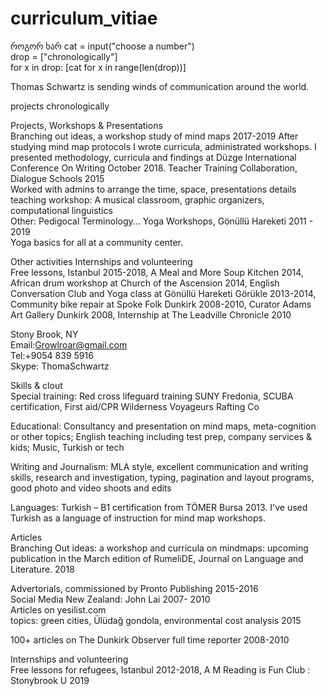 # curriculum_vitiae
როგორ ხარ
cat = input("choose a number")  
drop = ["chronologically"]  
for x in drop:
  [cat for x in range(len(drop))]
  
  Thomas Schwartz is sending winds of communication around the world.
  
  projects chronologically
  
  Projects, Workshops & Presentations   
Branching out ideas, a workshop study of mind maps	2017-2019
After studying mind map protocols I wrote curricula, administrated workshops. I presented methodology, curricula and findings at Düzge International Conference On Writing	 October 2018.
Teacher Training Collaboration, Dialogue Schools	2015  
Worked with admins to arrange the time, space, presentations details  
teaching workshop: A musical classroom, graphic organizers, computational linguistics  
Other: Pedigocal Terminology... 
Yoga Workshops, Gönüllü Hareketi	2011 - 2019  
Yoga basics for all at a community center.  

  Other activities
Internships and volunteering  
Free lessons, Istanbul 2015-2018, A Meal and More Soup Kitchen 2014, African drum workshop at Church of the Ascension 2014, English Conversation Club and Yoga class at Gönüllü Hareketi Görükle 2013-2014, Community bike repair at Spoke Folk Dunkirk 2008-2010, Curator Adams Art Gallery Dunkirk 2008, Internship at The Leadville Chronicle 2010

Stony Brook, NY  
Email:Growlroar@gmail.com  
Tel:+9054 839 5916  
	Skype: ThomaSchwartz  
   
Skills & clout  
Special training: Red cross lifeguard training SUNY Fredonia, SCUBA certification, First aid/CPR Wilderness Voyageurs Rafting Co

Educational: Consultancy and presentation on mind maps, meta-cognition or other topics; English teaching including test prep, company services & kids; Music, Turkish or tech

Writing and Journalism: MLA style, excellent communication and writing skills, research and investigation, typing, pagination and layout programs, good photo and video shoots and edits 

Languages: Turkish – B1 certification from TÖMER Bursa 2013. I've used Turkish as a language of instruction for mind map workshops.

Articles  
Branching Out ideas: a workshop and curricula on mindmaps: upcoming publication in the March edition of RumeliDE, Journal on Language and Literature.	        2018

Advertorials, commissioned by Pronto Publishing		           2015-2016  
Social Media New Zealand: John Lai                            2007- 2010  
Articles on yesilist.com  
topics: green cities, Ülüdağ gondola, environmental cost analysis           2015  

100+ articles on The Dunkirk Observer full time reporter  2008-2010 

Internships and volunteering  
Free lessons for refugees, Istanbul 2012-2018, A M
Reading is Fun Club : Stonybrook U 2019
